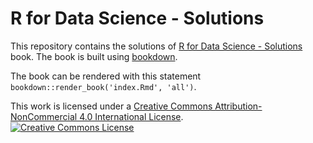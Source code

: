 # R for Data Science - Solutions

This repository contains the solutions of [R for Data Science - Solutions](https://github.com/abenedetti/r4ds-solutions) book. The book is built using [bookdown](https://bookdown.org/).

The book can be rendered with this statement `bookdown::render_book('index.Rmd', 'all')`.

This work is licensed under a <a rel="license" href="http://creativecommons.org/licenses/by-nc/4.0/">Creative Commons Attribution-NonCommercial 4.0 International License</a>.<a rel="license" href="http://creativecommons.org/licenses/by-nc/4.0/"><br><img alt="Creative Commons License" style="border-width:0" src="https://i.creativecommons.org/l/by-nc/4.0/88x31.png" /></a><br />
